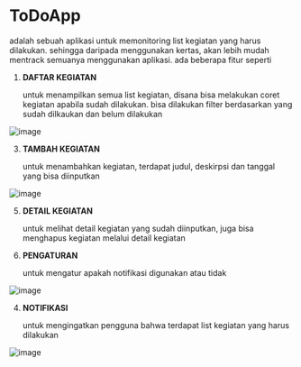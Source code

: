 
# ToDoApp

adalah sebuah aplikasi untuk memonitoring list kegiatan yang harus dilakukan. sehingga daripada menggunakan kertas, akan lebih mudah mentrack semuanya menggunakan aplikasi. ada beberapa fitur seperti

1. **DAFTAR KEGIATAN** <P>
untuk menampilkan semua list kegiatan, disana bisa melakukan coret kegiatan apabila sudah dilakukan. bisa dilakukan filter berdasarkan yang sudah dilkaukan dan belum dilakukan

![image](https://github.com/alxndrzk/ToDoApp/assets/114162770/41e22dee-22c8-46e4-bd40-ddd4df256d8b)


3. **TAMBAH KEGIATAN** <P>
untuk menambahkan kegiatan, terdapat judul, deskirpsi dan tanggal yang bisa diinputkan

![image](https://github.com/alxndrzk/ToDoApp/assets/114162770/cdaf0925-bb77-4781-b5ae-0413335c8dea)


5. **DETAIL KEGIATAN** <P>
untuk melihat detail kegiatan yang sudah diinputkan, juga bisa menghapus kegiatan melalui detail kegiatan



7. **PENGATURAN** <P>
untuk mengatur apakah notifikasi digunakan atau tidak

![image](https://github.com/alxndrzk/ToDoApp/assets/114162770/7bb44342-b905-491c-8211-b71296c72591)


4. **NOTIFIKASI** <P>
untuk mengingatkan pengguna bahwa terdapat list kegiatan yang harus dilakukan

![image](https://github.com/alxndrzk/ToDoApp/assets/114162770/eb9bc6a6-5b44-4ee7-9ccf-197fb690f579)

